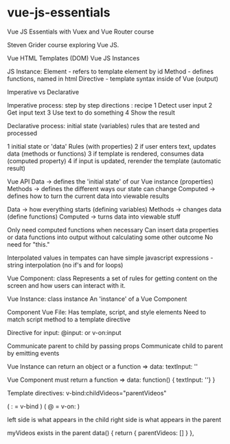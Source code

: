# vue-js-essentials

Vue JS Essentials with Vuex and Vue Router course

Steven Grider course exploring Vue JS.

Vue HTML Templates (DOM)
Vue JS Instances

JS Instance:
Element - refers to template element by id
Method - defines functions, named in html
Directive - template syntax inside of Vue (output)

Imperative vs Declarative

Imperative process:
step by step directions : recipe
1 Detect user input
2 Get input text
3 Use text to do something
4 Show the result

Declarative process:
initial state (variables)
rules that are tested and processed

1 initial state or 'data'
Rules (with properties)
2 if user enters text, updates data (methods or functions)
3 if template is rendered, consumes data (computed property)
4 if input is updated, rerender the template (automatic result)

Vue API
Data -> defines the 'initial state' of our Vue instance (properties)
Methods -> defines the different ways our state can change
Computed -> defines how to turn the current data into viewable results

Data -> how everything starts (defining variables)
Methods -> changes data (define functions)
Computed -> turns data into viewable stuff

Only need computed functions when necessary
Can insert data properties or data functions into output without calculating some other outcome
No need for "this."

Interpolated values in tempates can have simple javascript expressions - string interpolation (no if's and for loops)

Vue Component: class
Represents a set of rules for getting content on the screen and how users can interact with it.

Vue Instance: class instance
An 'instance' of a Vue Component

Component Vue File:
Has template, script, and style elements
Need to match script method to a template directive

Directive for input:
@input: or v-on:input

Communicate parent to child by passing props
Communicate child to parent by emitting events

Vue Instance can return an object or a function
    => data: textInput: ''

Vue Component must return a function
    => data: function() { textInput: ''} }

Template directives:
v-bind:childVideos="parentVideos"

( : = v-bind )
( @ = v-on: )

left side is what appears in the child
right side is what appears in the parent

myVideos exists in the parent
    data() {
        return { parentVideos: [] }
    },
